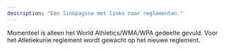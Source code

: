 ```yaml
---
description: "Een linkpagina met links naar reglementen."
---
```

Momenteel is alleen het World Athletics/WMA/WPA gedeelte gevuld. Voor het Atletiekunie reglement wordt gewacht op het nieuwe reglement.